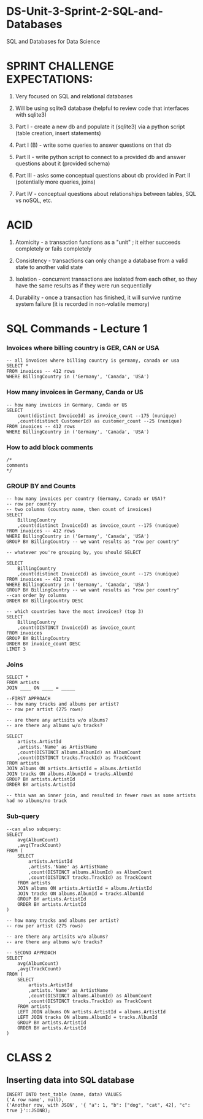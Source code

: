 # DS-Unit-3-Sprint-2-SQL-and-Databases
SQL and Databases for Data Science

# SPRINT CHALLENGE EXPECTATIONS:

1. Very focused on SQL and relational databases

2. Will be using sqlite3 database (helpful to review code that interfaces with sqlite3)

3. Part I - create a new db and populate it (sqlite3) via a python script (table creation, insert statements)

4. Part I (B) - write some queries to answer questions on that db

5. Part II - write python script to connect to a provided db and answer questions about it (provided schema)

6. Part III - asks some conceptual questions about db provided in Part II (potentially more queries, joins)

7. Part IV - conceptual questions about relationships between tables, SQL vs noSQL, etc.

# ACID

1. Atomicity - a transaction functions as a "unit" ; it either succeeds completely or fails completely

2. Consistency - transactions can only change a database from a valid state to another valid state

3. Isolation - concurrent transactions are isolated from each other, so they have the same results as if they were run sequentially

4. Durability - once a transaction has finished, it will survive runtime system failure (it is recorded in non-volatile memory)


# SQL Commands - Lecture 1

### Invoices where billing country is GER, CAN or USA
```
-- all invoices where billing country is germany, canada or usa
SELECT *
FROM invoices -- 412 rows
WHERE BillingCountry in ('Germany', 'Canada', 'USA')
```

### How many invoices in Germany, Canda or US
```
-- how many invoices in Germany, Canda or US
SELECT
	count(distinct InvoiceId) as invoice_count --175 (nunique)
	,count(distinct CustomerId) as customer_count --25 (nunique)
FROM invoices -- 412 rows
WHERE BillingCountry in ('Germany', 'Canada', 'USA')
```

### How to add block comments
```
/*
comments
*/
```

### GROUP BY and Counts
```
-- how many invoices per country (Germany, Canada or USA)?
-- row per country 
-- two columns (country name, then count of invoices)
SELECT
	BillingCountry
	,count(distinct InvoiceId) as invoice_count --175 (nunique)
FROM invoices -- 412 rows
WHERE BillingCountry in ('Germany', 'Canada', 'USA')
GROUP BY BillingCountry -- we want results as "row per country"

-- whatever you're grouping by, you should SELECT
```


```
SELECT
	BillingCountry
	,count(distinct InvoiceId) as invoice_count --175 (nunique)
FROM invoices -- 412 rows
WHERE BillingCountry in ('Germany', 'Canada', 'USA')
GROUP BY BillingCountry -- we want results as "row per country"
--can order by columns
ORDER BY BillingCountry DESC
```


```
-- which countries have the most invoices? (top 3)
SELECT
	BillingCountry
	,count(DISTINCT InvoiceId) as invoice_count
FROM invoices
GROUP BY BillingCountry
ORDER BY invoice_count DESC
LIMIT 3
```

### Joins
```
SELECT *
FROM artists
JOIN ____ ON ____ = _____
```

```
--FIRST APPROACH
-- how many tracks and albums per artist?
-- row per artist (275 rows)

-- are there any artisits w/o albums?
-- are there any albums w/o tracks?

SELECT 
	artists.ArtistId
	,artists.'Name' as ArtistName
	,count(DISTINCT albums.AlbumId) as AlbumCount
	,count(DISTINCT tracks.TrackId) as TrackCount
FROM artists
JOIN albums ON artists.ArtistId = albums.ArtistId
JOIN tracks ON albums.AlbumId = tracks.AlbumId
GROUP BY artists.ArtistId
ORDER BY artists.ArtistId

-- this was an inner join, and resulted in fewer rows as some artists had no albums/no track
```

### Sub-query
```
--can also subquery:
SELECT
	avg(AlbumCount)
	,avg(TrackCount)
FROM (
	SELECT 
		artists.ArtistId
		,artists.'Name' as ArtistName
		,count(DISTINCT albums.AlbumId) as AlbumCount
		,count(DISTINCT tracks.TrackId) as TrackCount
	FROM artists
	JOIN albums ON artists.ArtistId = albums.ArtistId
	JOIN tracks ON albums.AlbumId = tracks.AlbumId
	GROUP BY artists.ArtistId
	ORDER BY artists.ArtistId
)
```

```
-- how many tracks and albums per artist?
-- row per artist (275 rows)

-- are there any artisits w/o albums?
-- are there any albums w/o tracks?

-- SECOND APPROACH
SELECT
	avg(AlbumCount)
	,avg(TrackCount)
FROM (
	SELECT 
		artists.ArtistId
		,artists.'Name' as ArtistName
		,count(DISTINCT albums.AlbumId) as AlbumCount
		,count(DISTINCT tracks.TrackId) as TrackCount
	FROM artists
	LEFT JOIN albums ON artists.ArtistId = albums.ArtistId
	LEFT JOIN tracks ON albums.AlbumId = tracks.AlbumId
	GROUP BY artists.ArtistId
	ORDER BY artists.ArtistId
)
```


# CLASS 2

## Inserting data into SQL database
```
INSERT INTO test_table (name, data) VALUES
('A row name', null),
('Another row, with JSON', '{ "a": 1, "b": ["dog", "cat", 42], "c": true }'::JSONB);
```